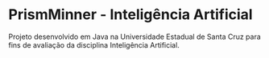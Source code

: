 # PrismMinner - Inteligência Artificial
Projeto desenvolvido em Java na Universidade Estadual de Santa Cruz para fins de avaliação da disciplina Inteligência Artificial.
